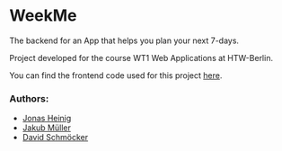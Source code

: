 # WeekMe
The backend for an App that helps you plan your next 7-days. 

Project developed for the course WT1 Web Applications at HTW-Berlin.

You can find the frontend code used for this project 
[here].

### Authors: 
* [Jonas Heinig]
* [Jakub Müller] 
* [David Schmöcker]

[here]: https://github.com/TheGreenTea/WeekMe
[Jakub Müller]: https://github.com/jakub94
[Jonas Heinig]: https://github.com/JonasHeinig
[David Schmöcker]: https://github.com/thegreentea

